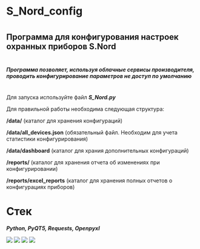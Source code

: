 # S_Nord_config
#
## Программа для конфигурования настроек охранных приборов S.Nord 
#
***Программа позволяет, используя облачные сервисы производителя, проводить конфигурирование параметров не доступ по умолчанию***
#

Для запуска используйте файл ***S_Nord.py***

Для правильной работы необходима следующая структура:

**/data/** (каталог для хранения конфигураций)

**/data/all_devices.json** (обязательный файл. Необходим для учета статистики конфигурирования)

**/data/dashboard** (каталог для храния дополнительных конфигураций)

**/reports/** (каталог для хранения отчета об изменениях при конфигурировании)

**/reports/excel_reports** (каталог для хранения полных отчетов о конфигурациях приборов)

# Стек
***Python, PyQT5, Requests, Openpyxl***

<img src="https://img.shields.io/badge/Python-white?style=for-the-badge&logo=python&logoColor=blue"/> <img src="https://img.shields.io/badge/PyQT5-white?style=for-the-badge&logo=python&logoColor=blue"/> <img src="https://img.shields.io/badge/Requests-white?style=for-the-badge&logo=python&logoColor=blue"/> <img src="https://img.shields.io/badge/Openpyxl-white?style=for-the-badge&logo=python&logoColor=blue"/>


